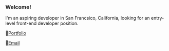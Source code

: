 ### Welcome!

I'm an aspiring developer in San Francsico, California, looking for an entry-level front-end developer position.

📂[Portfolio](https://sunnfast.github.io/)

📧<a href = "mailto:simone.christen.dev@gmail.com">Email </a>

<!--
**Sunnfast/sunnfast** is a ✨ _special_ ✨ repository because its `README.md` (this file) appears on your GitHub profile.

Here are some ideas to get you started:

- 🔭 I’m currently working on ...
- 🌱 I’m currently learning ...
- 👯 I’m looking to collaborate on ...
- 🤔 I’m looking for help with ...
- 💬 Ask me about ...
- 📫 How to reach me: ...
- 😄 Pronouns: ...
- ⚡ Fun fact: ...
-->
